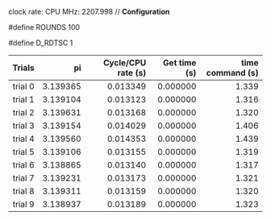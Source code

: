 clock rate:
CPU MHz:             2207.998
// **Configuration**

#define ROUNDS 100

#define D_RDTSC 1

| Trials | pi | Cycle/CPU rate (s) | Get time (s) | time command (s) |
|-:|-:|-:|-:|-:|
| trial 0 |  3.139365 | 0.013349 | 0.000000 | 1.339 |
| trial 1 |  3.139104 | 0.013123 | 0.000000 | 1.316 |
| trial 2 |  3.139631 | 0.013168 | 0.000000 | 1.320 |
| trial 3 |  3.139154 | 0.014029 | 0.000000 | 1.406 |
| trial 4 |  3.139560 | 0.014353 | 0.000000 | 1.439 |
| trial 5 |  3.139106 | 0.013155 | 0.000000 | 1.319 |
| trial 6 |  3.138865 | 0.013140 | 0.000000 | 1.317 |
| trial 7 |  3.139231 | 0.013173 | 0.000000 | 1.321 |
| trial 8 |  3.139311 | 0.013159 | 0.000000 | 1.320 |
| trial 9 |  3.138937 | 0.013189 | 0.000000 | 1.323 |
